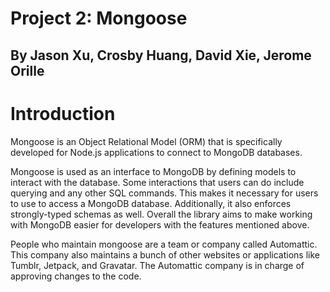 # Project 2: Mongoose

## By Jason Xu, Crosby Huang, David Xie, Jerome Orille

# Introduction

Mongoose is an Object Relational Model (ORM) that is specifically developed for Node.js applications to connect to MongoDB databases. 

Mongoose is used as an interface to MongoDB by defining models to interact with the database. Some interactions that users can do include querying and any other SQL commands. This makes it necessary for users to use to access a MongoDB database. Additionally, it also enforces strongly-typed schemas as well. Overall the library aims to make working with MongoDB easier for developers with the features mentioned above. 

People who maintain mongoose are a team or company called Automattic.    This company also maintains a bunch of other websites or applications like Tumblr, Jetpack, and Gravatar. The Automattic company is in charge of approving changes to the code.
